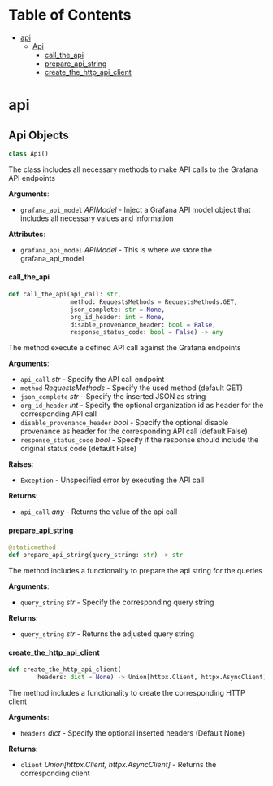 # Table of Contents

* [api](#api)
  * [Api](#api.Api)
    * [call\_the\_api](#api.Api.call_the_api)
    * [prepare\_api\_string](#api.Api.prepare_api_string)
    * [create\_the\_http\_api\_client](#api.Api.create_the_http_api_client)

<a id="api"></a>

# api

<a id="api.Api"></a>

## Api Objects

```python
class Api()
```

The class includes all necessary methods to make API calls to the Grafana API endpoints

**Arguments**:

- `grafana_api_model` _APIModel_ - Inject a Grafana API model object that includes all necessary values and information
  

**Attributes**:

- `grafana_api_model` _APIModel_ - This is where we store the grafana_api_model

<a id="api.Api.call_the_api"></a>

#### call\_the\_api

```python
def call_the_api(api_call: str,
                 method: RequestsMethods = RequestsMethods.GET,
                 json_complete: str = None,
                 org_id_header: int = None,
                 disable_provenance_header: bool = False,
                 response_status_code: bool = False) -> any
```

The method execute a defined API call against the Grafana endpoints

**Arguments**:

- `api_call` _str_ - Specify the API call endpoint
- `method` _RequestsMethods_ - Specify the used method (default GET)
- `json_complete` _str_ - Specify the inserted JSON as string
- `org_id_header` _int_ - Specify the optional organization id as header for the corresponding API call
- `disable_provenance_header` _bool_ - Specify the optional disable provenance as header for the corresponding API call (default False)
- `response_status_code` _bool_ - Specify if the response should include the original status code (default False)
  

**Raises**:

- `Exception` - Unspecified error by executing the API call
  

**Returns**:

- `api_call` _any_ - Returns the value of the api call

<a id="api.Api.prepare_api_string"></a>

#### prepare\_api\_string

```python
@staticmethod
def prepare_api_string(query_string: str) -> str
```

The method includes a functionality to prepare the api string for the queries

**Arguments**:

- `query_string` _str_ - Specify the corresponding query string
  

**Returns**:

- `query_string` _str_ - Returns the adjusted query string

<a id="api.Api.create_the_http_api_client"></a>

#### create\_the\_http\_api\_client

```python
def create_the_http_api_client(
        headers: dict = None) -> Union[httpx.Client, httpx.AsyncClient]
```

The method includes a functionality to create the corresponding HTTP client

**Arguments**:

- `headers` _dict_ - Specify the optional inserted headers (Default None)
  

**Returns**:

- `client` _Union[httpx.Client, httpx.AsyncClient]_ - Returns the corresponding client

